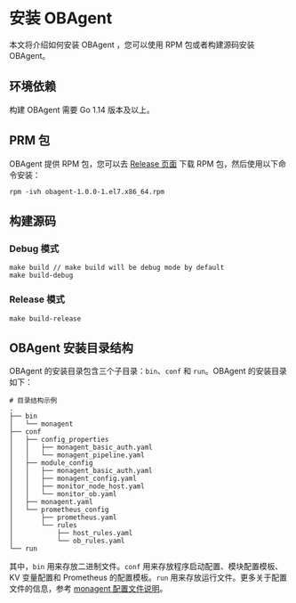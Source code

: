 安装 OBAgent 
===============================

本文将介绍如何安装 OBAgent ，您可以使用 RPM 包或者构建源码安装 OBAgent。

环境依赖 
-------------------------

构建 OBAgent 需要 Go 1.14 版本及以上。

PRM 包 
--------------------------

OBAgent 提供 RPM 包，您可以去 [Release 页面](https://mirrors.aliyun.com/oceanbase/community/stable/el/7/x86_64/obagent-1.0.0-1.el7.x86_64.rpm) 下载 RPM 包，然后使用以下命令安装：

```unknow
rpm -ivh obagent-1.0.0-1.el7.x86_64.rpm
```



构建源码 
-------------------------

### Debug 模式 

```unknow
make build // make build will be debug mode by default
make build-debug
```



### Release 模式 

```unknow
make build-release
```



OBAgent 安装目录结构 
-----------------------------------

OBAgent 的安装目录包含三个子目录：`bin`、`conf` 和 `run`。OBAgent 的安装目录如下：

```unknow
# 目录结构示例
.
├── bin
│   └── monagent
├── conf
│   ├── config_properties
│   │   ├── monagent_basic_auth.yaml
│   │   └── monagent_pipeline.yaml
│   ├── module_config
│   │   ├── monagent_basic_auth.yaml
│   │   ├── monagent_config.yaml
│   │   ├── monitor_node_host.yaml
│   │   └── monitor_ob.yaml
│   ├── monagent.yaml
│   └── prometheus_config
│       ├── prometheus.yaml
│       └── rules
│           ├── host_rules.yaml
│           └── ob_rules.yaml
└── run
```



其中，`bin` 用来存放二进制文件。`conf` 用来存放程序启动配置、模块配置模板、KV 变量配置和 Prometheus 的配置模板。`run` 用来存放运行文件。更多关于配置文件的信息，参考 [monagent 配置文件说明](/zh-CN/9.ecological-tools/2.ob-agent/2.configuration-reference/2.monagent-configuration-file.md)。
